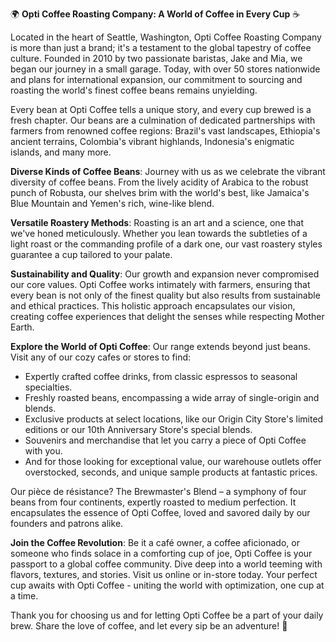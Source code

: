 🌍 **Opti Coffee Roasting Company: A World of Coffee in Every Cup** ☕

Located in the heart of Seattle, Washington, Opti Coffee Roasting Company is more than just a brand; it's a testament to the global tapestry of coffee culture. Founded in 2010 by two passionate baristas, Jake and Mia, we began our journey in a small garage. Today, with over 50 stores nationwide and plans for international expansion, our commitment to sourcing and roasting the world's finest coffee beans remains unyielding.

Every bean at Opti Coffee tells a unique story, and every cup brewed is a fresh chapter. Our beans are a culmination of dedicated partnerships with farmers from renowned coffee regions: Brazil's vast landscapes, Ethiopia's ancient terrains, Colombia's vibrant highlands, Indonesia's enigmatic islands, and many more.

**Diverse Kinds of Coffee Beans**:
Journey with us as we celebrate the vibrant diversity of coffee beans. From the lively acidity of Arabica to the robust punch of Robusta, our shelves brim with the world's best, like Jamaica's Blue Mountain and Yemen's rich, wine-like blend.

**Versatile Roastery Methods**:
Roasting is an art and a science, one that we've honed meticulously. Whether you lean towards the subtleties of a light roast or the commanding profile of a dark one, our vast roastery styles guarantee a cup tailored to your palate.

**Sustainability and Quality**:
Our growth and expansion never compromised our core values. Opti Coffee works intimately with farmers, ensuring that every bean is not only of the finest quality but also results from sustainable and ethical practices. This holistic approach encapsulates our vision, creating coffee experiences that delight the senses while respecting Mother Earth.

**Explore the World of Opti Coffee**:
Our range extends beyond just beans. Visit any of our cozy cafes or stores to find:
- Expertly crafted coffee drinks, from classic espressos to seasonal specialties.
- Freshly roasted beans, encompassing a wide array of single-origin and blends.
- Exclusive products at select locations, like our Origin City Store's limited editions or our 10th Anniversary Store's special blends.
- Souvenirs and merchandise that let you carry a piece of Opti Coffee with you.
- And for those looking for exceptional value, our warehouse outlets offer overstocked, seconds, and unique sample products at fantastic prices.

Our pièce de résistance? The Brewmaster's Blend – a symphony of four beans from four continents, expertly roasted to medium perfection. It encapsulates the essence of Opti Coffee, loved and savored daily by our founders and patrons alike.

**Join the Coffee Revolution**:
Be it a café owner, a coffee aficionado, or someone who finds solace in a comforting cup of joe, Opti Coffee is your passport to a global coffee community. Dive deep into a world teeming with flavors, textures, and stories. Visit us online or in-store today. Your perfect cup awaits with Opti Coffee - uniting the world with optimization, one cup at a time.

Thank you for choosing us and for letting Opti Coffee be a part of your daily brew. Share the love of coffee, and let every sip be an adventure! 🎉
